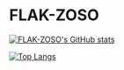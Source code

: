 # FLAK-ZOSO
[![FLAK-ZOSO's GitHub stats](https://github-readme-stats.vercel.app/api?username=FLAK-ZOSO)](https://github.com/anuraghazra/github-readme-stats)


[![Top Langs](https://github-readme-stats.vercel.app/api/top-langs/?username=FLAK-ZOSO&layout=compact)](https://github.com/anuraghazra/github-readme-stats)


<!--
**FLAK-ZOSO/FLAK-ZOSO** is a ✨ _special_ ✨ repository because its `README.md` (this file) appears on your GitHub profile.

Here are some ideas to get you started:

- 🔭 I’m currently working on ...
- 🌱 I’m currently learning ...
- 👯 I’m looking to collaborate on ...
- 🤔 I’m looking for help with ...
- 💬 Ask me about ...
- 📫 How to reach me: ...
- 😄 Pronouns: ...
- ⚡ Fun fact: ...
-->
